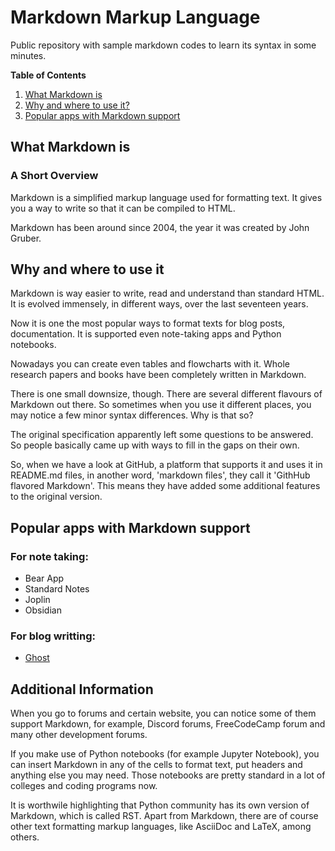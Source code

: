 <!-- Text written based upon tutorial by developper Gwen from Farrady Academy -->
<!-- H1 -->
# Markdown Markup Language

Public repository with sample markdown codes to learn its syntax in some minutes.

**Table of Contents**

1. [What Markdown is](#what-markdown-is)
1. [Why and where to use it?](#why-and-where-to-use-it)
1. [Popular apps with Markdown support](#popular-apps-with-markdown-support)
<!-- H2 -->
## What Markdown is
<!-- H3 -->
### A Short Overview

Markdown is a simplified markup language used for formatting text. It gives you a way to write so that it 
can be compiled to HTML.

Markdown has been around since 2004, the year it was created by John Gruber.

## Why and where to use it

Markdown is way easier to write, read and understand than standard HTML. It is evolved immensely, in different ways, over the last seventeen years.

Now it is one the most popular ways to format texts for blog posts, documentation. It is supported even note-taking apps and Python notebooks.

Nowadays you can create even tables and flowcharts with it. Whole research papers and books have been completely written in Markdown.

There is one small downsize, though. There are several different flavours of Markdown out there. So sometimes when you use it different places, you may notice a few minor syntax differences. Why is that so?

The original specification apparently left some questions to be answered. So people basically came up with ways to fill in the gaps on their own.

So, when we have a look at GitHub, a platform that supports it and uses it in README.md files, in another word, 'markdown files', they call it 'GithHub flavored Markdown'. This means they have added some additional features to the original version.

## Popular apps with Markdown support

### For note taking:
- Bear App
- Standard Notes
- Joplin
- Obsidian

### For blog writting:
- [Ghost](https://ghost.org/changelog/markdown/)


## Additional Information

When you go to forums and certain website, you can notice some of them support Markdown, for example, Discord forums, FreeCodeCamp forum and many other development forums.

If you make use of Python notebooks (for example Jupyter Notebook), you can insert Markdown in any of the cells to format text, put headers and anything else you may need. Those notebooks are pretty standard in a lot of colleges and coding programs now.

It is worthwile highlighting that Python community has its own version of Markdown, which is called RST. Apart from Markdown, there are of course other text formatting markup languages, like AsciiDoc and LaTeX, among others. 
